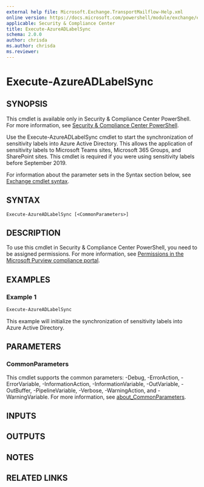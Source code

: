 ```yaml
---
external help file: Microsoft.Exchange.TransportMailflow-Help.xml
online version: https://docs.microsoft.com/powershell/module/exchange/execute-azureadlabelsync
applicable: Security & Compliance Center
title: Execute-AzureADLabelSync
schema: 2.0.0
author: chrisda
ms.author: chrisda
ms.reviewer:
---
```


# Execute-AzureADLabelSync

## SYNOPSIS
This cmdlet is available only in Security & Compliance Center PowerShell. For more information, see [Security & Compliance Center PowerShell](https://docs.microsoft.com/powershell/exchange/scc-powershell).

Use the Execute-AzureADLabelSync cmdlet to start the synchronization of sensitivity labels into Azure Active Directory. This allows the application of sensitivity labels to Microsoft Teams sites, Microsoft 365 Groups, and SharePoint sites. This cmdlet is required if you were using sensitivity labels before September 2019.

For information about the parameter sets in the Syntax section below, see [Exchange cmdlet syntax](https://docs.microsoft.com/powershell/exchange/exchange-cmdlet-syntax).

## SYNTAX

```
Execute-AzureADLabelSync [<CommonParameters>]
```

## DESCRIPTION
To use this cmdlet in Security & Compliance Center PowerShell, you need to be assigned permissions. For more information, see [Permissions in the Microsoft Purview compliance portal](https://docs.microsoft.com/microsoft-365/compliance/microsoft-365-compliance-center-permissions).

## EXAMPLES

### Example 1
```powershell
Execute-AzureADLabelSync
```

This example will initialize the synchronization of sensitivity labels into Azure Active Directory.

## PARAMETERS

### CommonParameters
This cmdlet supports the common parameters: -Debug, -ErrorAction, -ErrorVariable, -InformationAction, -InformationVariable, -OutVariable, -OutBuffer, -PipelineVariable, -Verbose, -WarningAction, and -WarningVariable. For more information, see [about_CommonParameters](https://go.microsoft.com/fwlink/p/?LinkID=113216).

## INPUTS

###  

## OUTPUTS

###  

## NOTES

## RELATED LINKS
